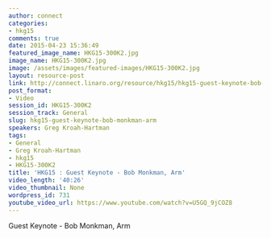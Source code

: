 ```yaml
---
author: connect
categories:
- hkg15
comments: true
date: 2015-04-23 15:36:49
featured_image_name: HKG15-300K2.jpg
image_name: HKG15-300K2.jpg
image: /assets/images/featured-images/HKG15-300K2.jpg
layout: resource-post
link: http://connect.linaro.org/resource/hkg15/hkg15-guest-keynote-bob-monkman-arm/
post_format:
- Video
session_id: HKG15-300K2
session_track: General
slug: hkg15-guest-keynote-bob-monkman-arm
speakers: Greg Kroah-Hartman
tags:
- General
- Greg Kroah-Hartman
- hkg15
- HKG15-300K2
title: 'HKG15 : Guest Keynote - Bob Monkman, Arm'
video_length: '40:26'
video_thumbnail: None
wordpress_id: 731
youtube_video_url: https://www.youtube.com/watch?v=U5GQ_9jCOZ8
---
```


Guest Keynote - Bob Monkman, Arm
